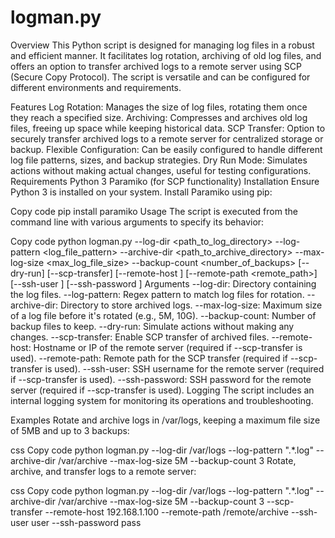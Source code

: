 # logman.py


Overview
This Python script is designed for managing log files in a robust and efficient manner. It facilitates log rotation, archiving of old log files, and offers an option to transfer archived logs to a remote server using SCP (Secure Copy Protocol). The script is versatile and can be configured for different environments and requirements.

Features
Log Rotation: Manages the size of log files, rotating them once they reach a specified size.
Archiving: Compresses and archives old log files, freeing up space while keeping historical data.
SCP Transfer: Option to securely transfer archived logs to a remote server for centralized storage or backup.
Flexible Configuration: Can be easily configured to handle different log file patterns, sizes, and backup strategies.
Dry Run Mode: Simulates actions without making actual changes, useful for testing configurations.
Requirements
Python 3
Paramiko (for SCP functionality)
Installation
Ensure Python 3 is installed on your system. Install Paramiko using pip:


Copy code
pip install paramiko
Usage
The script is executed from the command line with various arguments to specify its behavior:


Copy code
python logman.py --log-dir <path_to_log_directory> --log-pattern <log_file_pattern> --archive-dir <path_to_archive_directory> --max-log-size <max_log_file_size> --backup-count <number_of_backups> [--dry-run] [--scp-transfer] [--remote-host <hostname>] [--remote-path <remote_path>] [--ssh-user <username>] [--ssh-password <password>]
Arguments
--log-dir: Directory containing the log files.
--log-pattern: Regex pattern to match log files for rotation.
--archive-dir: Directory to store archived logs.
--max-log-size: Maximum size of a log file before it's rotated (e.g., 5M, 10G).
--backup-count: Number of backup files to keep.
--dry-run: Simulate actions without making any changes.
--scp-transfer: Enable SCP transfer of archived files.
--remote-host: Hostname or IP of the remote server (required if --scp-transfer is used).
--remote-path: Remote path for the SCP transfer (required if --scp-transfer is used).
--ssh-user: SSH username for the remote server (required if --scp-transfer is used).
--ssh-password: SSH password for the remote server (required if --scp-transfer is used).
Logging
The script includes an internal logging system for monitoring its operations and troubleshooting.

Examples
Rotate and archive logs in /var/logs, keeping a maximum file size of 5MB and up to 3 backups:

css
Copy code
python logman.py --log-dir /var/logs --log-pattern ".*\.log" --archive-dir /var/archive --max-log-size 5M --backup-count 3
Rotate, archive, and transfer logs to a remote server:

css
Copy code
python logman.py --log-dir /var/logs --log-pattern ".*\.log" --archive-dir /var/archive --max-log-size 5M --backup-count 3 --scp-transfer --remote-host 192.168.1.100 --remote-path /remote/archive --ssh-user user --ssh-password pass
